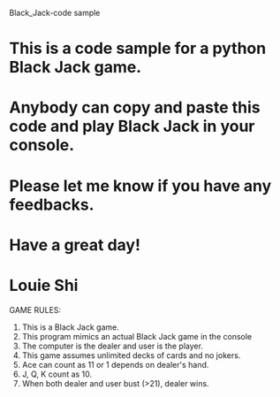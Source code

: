 Black_Jack-code sample
# This is a code sample for a python Black Jack game. 
# Anybody can copy and paste this code and play Black Jack in your console. 
# Please let me know if you have any feedbacks. 
# Have a great day!
# Louie Shi

GAME RULES:
1. This is a Black Jack game. 
2. This program mimics an actual Black Jack game in the console 
3. The computer is the dealer and user is the player. 
4. This game assumes unlimited decks of cards and no jokers. 
5. Ace can count as 11 or 1 depends on dealer's hand.
6. J, Q, K count as 10.
7. When both dealer and user bust (>21), dealer wins.
